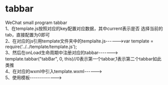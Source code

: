 # tabbar
WeChat small program tabbar  
1、在template.js按照对应的key配置对应数据，其中current表示是否 选择当前的tab，直接配置为0即可  
2、在对应的js引用template文件夹中的templalte.js------>var template = require('../../template/template.js');  
3、然后在onLoad生命周期中注册对应的tabbar-------> template.tabbar("tabBar", 0, this)//0表示第一个tabbar,1表示第二个tabbar如此类推  
4、在对应的wxml中引入template.wxml------><import src="../../template/template.wxml"/>  
5、使用模板-------------><template is="tabBar" data="{{tabBar:bindData.tabBar}}"/>  
  
注意：第5点data属性中格式必定为该格式，原因如下：   
1、与template.wxml中的绑定的tabBar对应   
<block wx:for="{{tabBar}}" wx:for-item="item" wx:key="tabBar">......</block>   
2、template.js中使用that.setData({ bindData });表明bindData作为key   
3、index.js或其他页面js使用template.tabbar("tabBar", 0, this)来使用注册template,其中的"tabBar"对应bindData.tabBar中tabBar  
 
 
